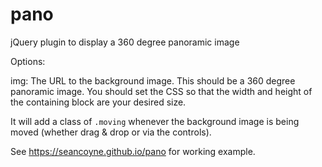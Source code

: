 pano
====

jQuery plugin to display a 360 degree panoramic image

Options:

img: The URL to the background image.  This should be a 360 degree panoramic image.  You should set the CSS so that the width and height of the containing block are your desired size.

It will add a class of `.moving` whenever the background image is being moved (whether drag & drop or via the controls).

See https://seancoyne.github.io/pano for working example.
